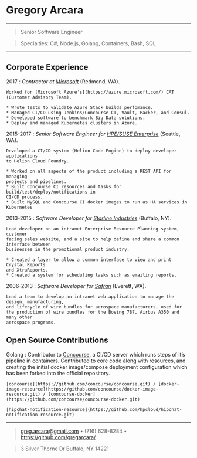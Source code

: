 Gregory Arcara
==============

---------------------------------------------------

> Senior Software Engineer

> Specialties: C#, Node.js, Golang, Containers, Bash, SQL

---------------------------------------------------

Corporate Experience
--------------------

2017
:   *Contractor at [Microsoft](https://www.microsoft.com)* (Redmond, WA).

    Worked for [Microsoft Azure's](https://azure.microsoft.com/) CAT (Customer Advisory Team).

    * Wrote tests to validate Azure Stack builds perfomance.
    * Managed CI/CD using Jenkins/Concourse-CI, Vault, Packer, and Consul.
    * Developed software to benchmark Big Data solutions.
    * Deploy and managed Kubernetes clusters in Azure.

2015-2017
:   *Senior Software Engineer for [HPE/SUSE Enterprise](https://www.suse.com/)* (Seattle, WA).

    Developed a CI/CD system (Helion Code-Engine) to deploy developer applications
    to Helion Cloud Foundry.

    * Worked on all aspects of the product including a REST API for managing
    projects and pipelines.
    * Built Concourse CI resources and tasks for build/test/deploy/notifications in
    CI/CD process.
    * Built MySQL and Concourse CI docker images to run as HA services in Kubernetes

2013-2015
:   *Software Developer for [Starline Industries](https://www.starline.com/)* (Buffalo, NY).

    Lead developer on an intranet Enterprise Resource Planning system, customer
    facing sales website, and a site to help define and share a common interface between
    businesses in the promotional product industry.

    * Created a layer to allow a common interface to view and print Crystal Reports
    and XtraReports.
    * Created a system for scheduling tasks such as emailing reports.

2006-2013
:   *Software Developer for [Safran](https://www.safran-electrical-power.com/)* (Everett, WA).

    Lead a team to develop an intranet web application to manage the design, manufacturing,
    and lifecycle of wire bundles for aerospace manufacturers, used for
    the production of wire bundles for the Boeing 787, Airbus A350 and many other
    aerospace programs.

Open Source Contributions
-------------------------

Golang
:   Contributor to [Concourse](http://concourse-ci.org/), a CI/CD server which runs steps of it’s pipeline in containers.
    Contributed to core code along with resources, and creating the initial
    docker image/compose deployment configuration which has been forked into the
    official repository.

    [concourse](https://github.com/concourse/concourse.git) / [docker-image-resource](https://github.com/concourse/docker-image-resource.git) / [concourse-docker](https://github.com/concourse/concourse-docker.git)

    [hipchat-notification-resource](https://github.com/hpcloud/hipchat-notification-resource.git)

-------

> <greg.arcara@gmail.com> • (716) 628-8284 • <https://github.com/gregarcara/>

> 3 Silver Thorne Dr Buffalo, NY 14221
